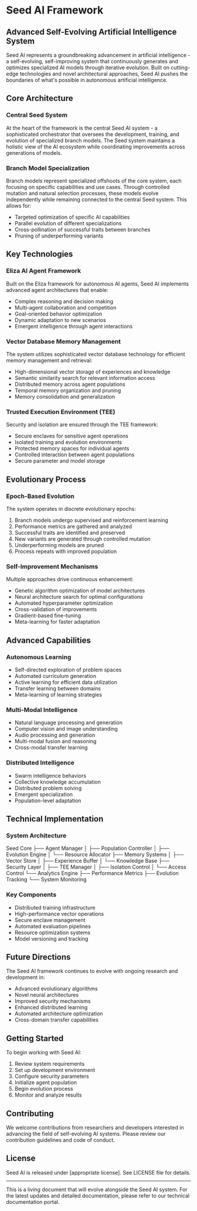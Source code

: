 # Seed AI Framework
## Advanced Self-Evolving Artificial Intelligence System

Seed AI represents a groundbreaking advancement in artificial intelligence - a self-evolving, self-improving system that continuously generates and optimizes specialized AI models through iterative evolution. Built on cutting-edge technologies and novel architectural approaches, Seed AI pushes the boundaries of what's possible in autonomous artificial intelligence.

## Core Architecture

### Central Seed System
At the heart of the framework is the central Seed AI system - a sophisticated orchestrator that oversees the development, training, and evolution of specialized branch models. The Seed system maintains a holistic view of the AI ecosystem while coordinating improvements across generations of models.

### Branch Model Specialization 
Branch models represent specialized offshoots of the core system, each focusing on specific capabilities and use cases. Through controlled mutation and natural selection processes, these models evolve independently while remaining connected to the central Seed system. This allows for:

- Targeted optimization of specific AI capabilities
- Parallel evolution of different specializations
- Cross-pollination of successful traits between branches
- Pruning of underperforming variants

## Key Technologies

### Eliza AI Agent Framework
Built on the Eliza framework for autonomous AI agents, Seed AI implements advanced agent architectures that enable:

- Complex reasoning and decision making
- Multi-agent collaboration and competition
- Goal-oriented behavior optimization
- Dynamic adaptation to new scenarios
- Emergent intelligence through agent interactions

### Vector Database Memory Management
The system utilizes sophisticated vector database technology for efficient memory management and retrieval:

- High-dimensional vector storage of experiences and knowledge
- Semantic similarity search for relevant information access
- Distributed memory across agent populations
- Temporal memory organization and pruning
- Memory consolidation and generalization

### Trusted Execution Environment (TEE)
Security and isolation are ensured through the TEE framework:

- Secure enclaves for sensitive agent operations
- Isolated training and evolution environments
- Protected memory spaces for individual agents
- Controlled interaction between agent populations
- Secure parameter and model storage

## Evolutionary Process

### Epoch-Based Evolution
The system operates in discrete evolutionary epochs:

1. Branch models undergo supervised and reinforcement learning
2. Performance metrics are gathered and analyzed
3. Successful traits are identified and preserved
4. New variants are generated through controlled mutation
5. Underperforming models are pruned
6. Process repeats with improved population

### Self-Improvement Mechanisms
Multiple approaches drive continuous enhancement:

- Genetic algorithm optimization of model architectures
- Neural architecture search for optimal configurations
- Automated hyperparameter optimization
- Cross-validation of improvements
- Gradient-based fine-tuning
- Meta-learning for faster adaptation

## Advanced Capabilities

### Autonomous Learning
- Self-directed exploration of problem spaces
- Automated curriculum generation
- Active learning for efficient data utilization
- Transfer learning between domains
- Meta-learning of learning strategies

### Multi-Modal Intelligence
- Natural language processing and generation
- Computer vision and image understanding
- Audio processing and generation
- Multi-modal fusion and reasoning
- Cross-modal transfer learning

### Distributed Intelligence
- Swarm intelligence behaviors
- Collective knowledge accumulation
- Distributed problem solving
- Emergent specialization
- Population-level adaptation

## Technical Implementation

### System Architecture
Seed Core
├── Agent Manager
│ ├── Population Controller
│ ├── Evolution Engine
│ └── Resource Allocator
├── Memory Systems
│ ├── Vector Store
│ ├── Experience Buffer
│ └── Knowledge Base
├── Security Layer
│ ├── TEE Manager
│ ├── Isolation Control
│ └── Access Control
└── Analytics Engine
├── Performance Metrics
├── Evolution Tracking
└── System Monitoring


### Key Components
- Distributed training infrastructure
- High-performance vector operations
- Secure enclave management
- Automated evaluation pipelines
- Resource optimization systems
- Model versioning and tracking

## Future Directions

The Seed AI framework continues to evolve with ongoing research and development in:

- Advanced evolutionary algorithms
- Novel neural architectures
- Improved security mechanisms
- Enhanced distributed learning
- Automated architecture optimization
- Cross-domain transfer capabilities

## Getting Started

To begin working with Seed AI:

1. Review system requirements
2. Set up development environment
3. Configure security parameters
4. Initialize agent population
5. Begin evolution process
6. Monitor and analyze results

## Contributing

We welcome contributions from researchers and developers interested in advancing the field of self-evolving AI systems. Please review our contribution guidelines and code of conduct.

## License

Seed AI is released under [appropriate license]. See LICENSE file for details.

---

This is a living document that will evolve alongside the Seed AI system. For the latest updates and detailed documentation, please refer to our technical documentation portal.